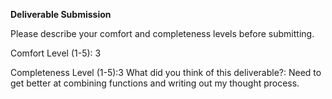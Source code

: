 **Deliverable Submission**

Please describe your comfort and completeness levels before submitting.

Comfort Level (1-5): 3

Completeness Level (1-5):3
What did you think of this deliverable?: Need to get better at combining functions and writing out my thought process. 
